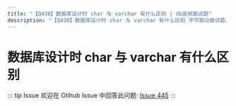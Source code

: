 ```yaml
---
title: "【Q438】数据库设计时 char 与 varchar 有什么区别 | db高频面试题"
description: "【Q438】数据库设计时 char 与 varchar 有什么区别 字节跳动面试题、阿里腾讯面试题、美团小米面试题。"
---
```


# 数据库设计时 char 与 varchar 有什么区别

::: tip Issue
欢迎在 Gtihub Issue 中回答此问题: [Issue 445](https://github.com/shfshanyue/Daily-Question/issues/445)
:::
